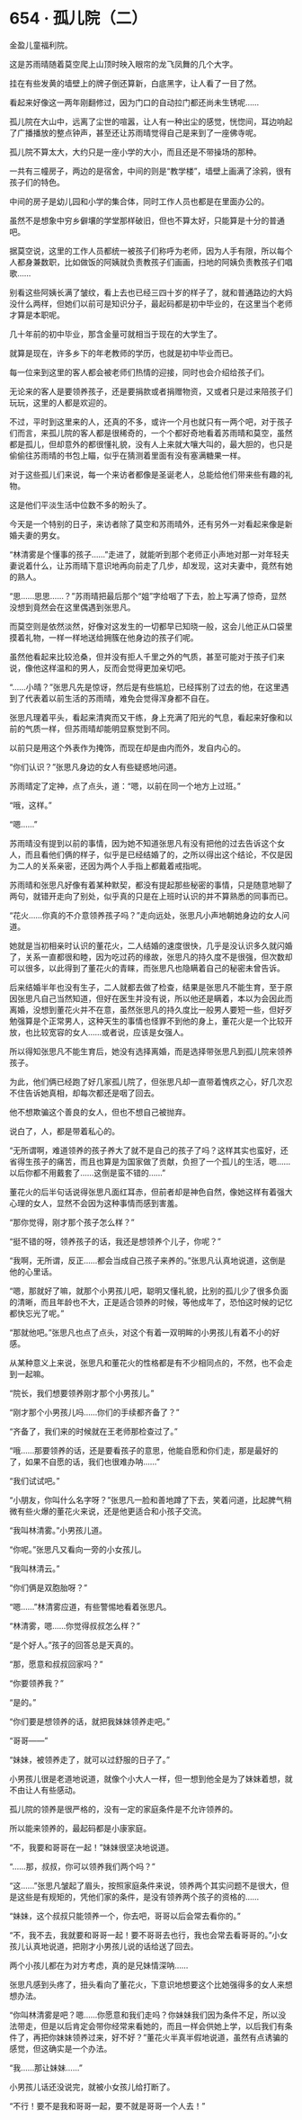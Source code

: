 <link rel="stylesheet" href="../styles/text.css"/>
<h1>654 · 孤儿院（二）</h1>

金盈儿童福利院。

这是苏雨晴随着莫空爬上山顶时映入眼帘的龙飞凤舞的几个大字。

挂在有些发黄的墙壁上的牌子倒还算新，白底黑字，让人看了一目了然。

看起来好像这一两年刚翻修过，因为门口的自动拉门都还尚未生锈呢……

孤儿院在大山中，远离了尘世的喧嚣，让人有一种出尘的感觉，恍惚间，耳边响起了广播播放的整点钟声，甚至还让苏雨晴觉得自己是来到了一座佛寺呢。

孤儿院不算太大，大约只是一座小学的大小，而且还是不带操场的那种。

一共有三幢房子，两边的是宿舍，中间的则是“教学楼”，墙壁上画满了涂鸦，很有孩子们的特色。

中间的房子是幼儿园和小学的集合体，同时工作人员也都是在里面办公的。

虽然不是想象中穷乡僻壤的学堂那样破旧，但也不算太好，只能算是十分的普通吧。

据莫空说，这里的工作人员都统一被孩子们称呼为老师，因为人手有限，所以每个人都身兼数职，比如做饭的阿姨就负责教孩子们画画，扫地的阿姨负责教孩子们唱歌……

别看这些阿姨长满了皱纹，看上去也已经三四十岁的样子了，就和普通路边的大妈没什么两样，但她们以前可是知识分子，最起码都是初中毕业的，在这里当个老师才算是本职呢。

几十年前的初中毕业，那含金量可就相当于现在的大学生了。

就算是现在，许多乡下的年老教师的学历，也就是初中毕业而已。

每一位来到这里的客人都会被老师们热情的迎接，同时也会介绍给孩子们。

无论来的客人是要领养孩子，还是要捐款或者捐赠物资，又或者只是过来陪孩子们玩玩，这里的人都是欢迎的。

不过，平时到这里来的人，还真的不多，或许一个月也就只有一两个吧，对于孩子们而言，来孤儿院的客人都是很稀奇的，一个个都好奇地看着苏雨晴和莫空，虽然都是孤儿，但却意外的都很懂礼貌，没有人上来就大嚷大叫的，最大胆的，也只是偷偷往苏雨晴的书包上瞄，似乎在猜测着里面有没有塞满糖果一样。

对于这些孤儿们来说，每一个来访者都像是圣诞老人，总能给他们带来些有趣的礼物。

这是他们平淡生活中位数不多的盼头了。

今天是一个特别的日子，来访者除了莫空和苏雨晴外，还有另外一对看起来像是新婚夫妻的男女。

“林清雾是个懂事的孩子……”走进了，就能听到那个老师正小声地对那一对年轻夫妻说着什么，让苏雨晴下意识地再向前走了几步，却发现，这对夫妻中，竟然有她的熟人。

“思……思思……？”苏雨晴把最后那个“姐”字给咽了下去，脸上写满了惊奇，显然没想到竟然会在这里偶遇到张思凡。

而莫空则是依然淡然，好像对这发生的一切都早已知晓一般，这会儿他正从口袋里摸着礼物，一样一样地送给拥簇在他身边的孩子们呢。

虽然他看起来比较沧桑，但并没有拒人千里之外的气质，甚至可能对于孩子们来说，像他这样温和的男人，反而会觉得更加亲切吧。

“……小晴？”张思凡先是惊讶，然后是有些尴尬，已经挥别了过去的他，在这里遇到了代表着以前生活的苏雨晴，难免会觉得浑身都不自在。

张思凡理着平头，看起来清爽而又干练，身上充满了阳光的气息，看起来好像和以前的气质一样，但苏雨晴却能明显察觉到不同。

以前只是用这个外表作为掩饰，而现在却是由内而外，发自内心的。

“你们认识？”张思凡身边的女人有些疑惑地问道。

苏雨晴定了定神，点了点头，道：“嗯，以前在同一个地方上过班。”

“哦，这样。”

“嗯……”

苏雨晴没有提到以前的事情，因为她不知道张思凡有没有把他的过去告诉这个女人，而且看他们俩的样子，似乎是已经结婚了的，之所以得出这个结论，不仅是因为二人的关系亲密，还因为两个人手指上都戴着戒指呢。

苏雨晴和张思凡好像有着某种默契，都没有提起那些秘密的事情，只是随意地聊了两句，就错开走向了别处，似乎真的只是在上班时认识的并不算熟悉的同事而已。

“花火……你真的不介意领养孩子吗？”走向远处，张思凡小声地朝她身边的女人问道。

她就是当初相亲时认识的董花火，二人结婚的速度很快，几乎是没认识多久就闪婚了，关系一直都很和睦，因为吃过药的缘故，张思凡的持久度不是很强，但次数却可以很多，以此得到了董花火的青睐，而张思凡也隐瞒着自己的秘密未曾告诉。

后来结婚半年也没有生子，二人就都去做了检查，结果是张思凡不能生育，至于原因张思凡自己当然知道，但好在医生并没有说，所以他还是瞒着，本以为会因此而离婚，没想到董花火并不在意，虽然张思凡的持久度比一般男人要短一些，但好歹勉强算是个正常男人，这种天生的事情也怪罪不到他的身上，董花火是一个比较开放，也比较宽容的女人……或者说，应该是女强人。

所以得知张思凡不能生育后，她没有选择离婚，而是选择带张思凡到孤儿院来领养孩子。

为此，他们俩已经跑了好几家孤儿院了，但张思凡却一直带着愧疚之心，好几次忍不住告诉她真相，却每次都还是咽了回去。

他不想欺骗这个善良的女人，但也不想自己被抛弃。

说白了，人，都是带着私心的。

“无所谓啊，难道领养的孩子养大了就不是自己的孩子了吗？这样其实也蛮好，还省得生孩子的痛苦，而且也算是为国家做了贡献，负担了一个孤儿的生活，嗯……以后你都不用戴套了……这倒是蛮不错的……”

董花火的后半句话说得张思凡面红耳赤，但前者却是神色自然，像她这样有着强大心理的女人，显然不会因为这种事情而感到害羞。

“那你觉得，刚才那个孩子怎么样？”

“挺不错的呀，领养孩子的话，我还是想领养个儿子，你呢？”

“我啊，无所谓，反正……都会当成自己孩子来养的。”张思凡认真地说道，这倒是他的心里话。

“嗯，那就好了嘛，就那个小男孩儿吧，聪明又懂礼貌，比别的孤儿少了很多负面的清晰，而且年龄也不大，正是适合领养的时候，等他成年了，恐怕这时候的记忆都快忘光了呢。”

“那就他吧。”张思凡也点了点头，对这个有着一双明眸的小男孩儿有着不小的好感。

从某种意义上来说，张思凡和董花火的性格都是有不少相同点的，不然，也不会走到一起嘛。

“院长，我们想要领养刚才那个小男孩儿。”

“刚才那个小男孩儿吗……你们的手续都齐备了？”

“齐备了，我们来的时候就在王老师那检查过了。”

“哦……那要领养的话，还是要看孩子的意思，他能自愿和你们走，那是最好的了，如果不自愿的话，我们也很难办呐……”

“我们试试吧。”

“小朋友，你叫什么名字呀？”张思凡一脸和善地蹲了下去，笑着问道，比起脾气稍微有些火爆的董花火来说，还是他更适合和小孩子交流。

“我叫林清雾。”小男孩儿道。

“你呢。”张思凡又看向一旁的小女孩儿。

“我叫林清云。”

“你们俩是双胞胎呀？”

“嗯……”林清雾应道，有些警惕地看着张思凡。

“林清雾，嗯……你觉得叔叔怎么样？”

“是个好人。”孩子的回答总是天真的。

“那，愿意和叔叔回家吗？”

“你要领养我？”

“是的。”

“你们要是想领养的话，就把我妹妹领养走吧。”

“哥哥——”

“妹妹，被领养走了，就可以过舒服的日子了。”

小男孩儿很是老道地说道，就像个小大人一样，但一想到他全是为了妹妹着想，就不由让人有些感动。

孤儿院的领养是很严格的，没有一定的家庭条件是不允许领养的。

所以能来领养的，最起码都是小康家庭。

“不，我要和哥哥在一起！”妹妹很坚决地说道。

“……那，叔叔，你可以领养我们两个吗？”

“这……”张思凡皱起了眉头，按照家庭条件来说，领养两个其实问题不是很大，但是这些是有规矩的，凭他们家的条件，是没有领养两个孩子的资格的……

“妹妹，这个叔叔只能领养一个，你去吧，哥哥以后会常去看你的。”

“不，我不去，我就要和哥哥一起！要不哥哥去也行，我也会常去看哥哥的。”小女孩儿认真地说道，把刚才小男孩儿说的话给送了回去。

两个小孩儿都在为对方考虑，真的是兄妹情深呐……

张思凡感到头疼了，扭头看向了董花火，下意识地想要这个比她强得多的女人来想想办法。

“你叫林清雾是吧？嗯……你愿意和我们走吗？你妹妹我们因为条件不足，所以没法带走，但是以后肯定会带你经常来看她的，而且一样会供她上学，以后我们有条件了，再把你妹妹领养过来，好不好？”董花火半真半假地说道，虽然有点诱骗的感觉，但这确实是一个办法。

“我……那让妹妹……”

小男孩儿话还没说完，就被小女孩儿给打断了。

“不行！要不是我和哥哥一起，要不就是哥哥一个人去！”
